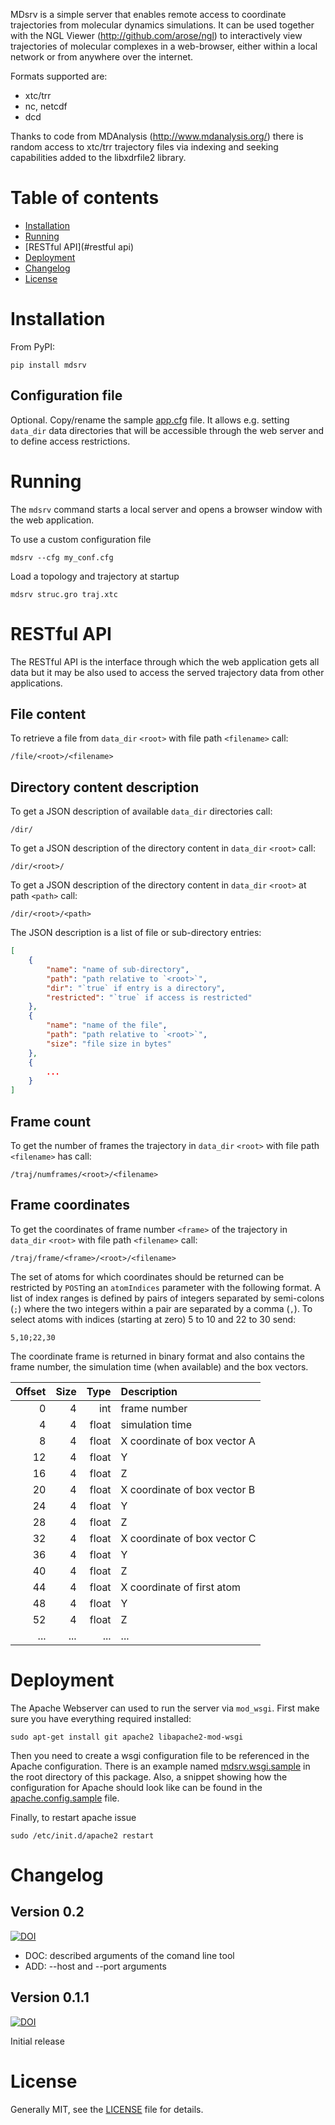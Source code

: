 
MDsrv is a simple server that enables remote access to coordinate trajectories from molecular dynamics simulations. It can be used together with the NGL Viewer (http://github.com/arose/ngl) to interactively view trajectories of molecular complexes in a web-browser, either within a local network or from anywhere over the internet.

Formats supported are:
* xtc/trr
* nc, netcdf
* dcd

Thanks to code from MDAnalysis (http://www.mdanalysis.org/) there is random access to xtc/trr trajectory files via indexing and seeking capabilities added to the libxdrfile2 library.


Table of contents
=================

* [Installation](#installation)
* [Running](#running)
* [RESTful API](#restful api)
* [Deployment](#deployment)
* [Changelog](#changelog)
* [License](#license)


Installation
============

From PyPI:

    pip install mdsrv


Configuration file
------------------

Optional. Copy/rename the sample [app.cfg](app.cfg.sample) file. It allows e.g. setting `data_dir` data directories that will be accessible through the web server and to define access restrictions.


Running
=======

The `mdsrv` command starts a local server and opens a browser window with the web application.

To use a custom configuration file

    mdsrv --cfg my_conf.cfg


Load a topology and trajectory at startup

    mdsrv struc.gro traj.xtc


RESTful API
===========

The RESTful API is the interface through which the web application gets all data but it may be also used to access the served trajectory data from other applications.


File content
------------

To retrieve a file from `data_dir` `<root>` with file path `<filename>` call:

    /file/<root>/<filename>


Directory content description
-----------------------------

To get a JSON description of available `data_dir` directories call:

    /dir/


To get a JSON description of the directory content in `data_dir` `<root>` call:

    /dir/<root>/


To get a JSON description of the directory content in `data_dir` `<root>` at path `<path>` call:

    /dir/<root>/<path>


The JSON description is a list of file or sub-directory entries:

```JSON
[
    {
        "name": "name of sub-directory",
        "path": "path relative to `<root>`",
        "dir": "`true` if entry is a directory",
        "restricted": "`true` if access is restricted"
    },
    {
        "name": "name of the file",
        "path": "path relative to `<root>`",
        "size": "file size in bytes"
    },
    {
        ...
    }
]
```


Frame count
-----------

To get the number of frames the trajectory in `data_dir` `<root>` with file path `<filename>` has call:

    /traj/numframes/<root>/<filename>


Frame coordinates
-----------------

To get the coordinates of frame number `<frame>` of the trajectory in `data_dir` `<root>` with file path `<filename>` call:

    /traj/frame/<frame>/<root>/<filename>


The set of atoms for which coordinates should be returned can be restricted by `POST`ing an `atomIndices` parameter with the following format. A list of index ranges is defined by pairs of integers separated by semi-colons (`;`) where the two integers within a pair are separated by a comma (`,`). To select atoms with indices (starting at zero) 5 to 10 and 22 to 30 send:

    5,10;22,30


The coordinate frame is returned in binary format and also contains the frame number, the simulation time (when available) and the box vectors.

| Offset | Size |  Type | Description                  |
| -----: | ---: | ----: | :--------------------------- |
|      0 |    4 |   int | frame number                 |
|      4 |    4 | float | simulation time              |
|      8 |    4 | float | X coordinate of box vector A |
|     12 |    4 | float | Y                            |
|     16 |    4 | float | Z                            |
|     20 |    4 | float | X coordinate of box vector B |
|     24 |    4 | float | Y                            |
|     28 |    4 | float | Z                            |
|     32 |    4 | float | X coordinate of box vector C |
|     36 |    4 | float | Y                            |
|     40 |    4 | float | Z                            |
|     44 |    4 | float | X coordinate of first atom   |
|     48 |    4 | float | Y                            |
|     52 |    4 | float | Z                            |
|    ... |  ... |   ... | ...                          |


Deployment
==========

The Apache Webserver can used to run the server via `mod_wsgi`. First make sure you have everything required installed:

    sudo apt-get install git apache2 libapache2-mod-wsgi


Then you need to create a wsgi configuration file to be referenced in the Apache configuration. There is an example named [mdsrv.wsgi.sample](mdsrv.wsgi.sample)  in the root directory of this package. Also, a snippet showing how the configuration for Apache should look like can be found in the [apache.config.sample](apache.config.sample) file.

Finally, to restart apache issue

    sudo /etc/init.d/apache2 restart


Changelog
=========

Version 0.2
-----------

[![DOI](https://zenodo.org/badge/doi/10.5281/zenodo.45961.svg)](http://dx.doi.org/10.5281/zenodo.45961)

* DOC: described arguments of the comand line tool
* ADD: --host and --port arguments


Version 0.1.1
-------------

[![DOI](https://zenodo.org/badge/doi/10.5281/zenodo.44286.svg)](http://dx.doi.org/10.5281/zenodo.44286)

Initial release


License
=======

Generally MIT, see the [LICENSE](LICENSE) file for details.
